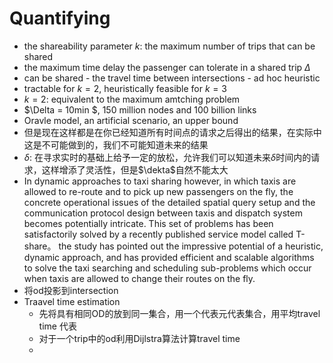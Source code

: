 Quantifying
======
<script type="text/javascript" src="http://cdn.mathjax.org/mathjax/latest/MathJax.js?config=default"></script>
- the shareability parameter $k$: the maximum number of trips that can be shared
- the maximum time delay the passenger can tolerate in a shared trip $\Delta$
- can be shared - the travel time between intersections - ad hoc heuristic
- tractable for $k=2$, heuristically feasible for $k=3$
- $k=2$: equivalent to the maximum amtching problem 
- $\Delta = 10min $, 150 million nodes and 100 billion links
- Oravle model, an artificial scenario, an upper bound
- 但是现在这样都是在你已经知道所有时间点的请求之后得出的结果，在实际中这是不可能做到的，我们不可能知道未来的结果
- $\delta$: 在寻求实时的基础上给予一定的放松，允许我们可以知道未来$\delta$时间内的请求，这样增添了灵活性，但是$\dekta$自然不能太大
- In dynamic approaches to taxi sharing however, in which taxis are allowed to re-route and to pick up new passengers on the fly, the concrete operational issues of the detailed spatial query setup and the communication protocol design between taxis and dispatch system becomes potentially intricate. This set of problems has been satisfactorily solved by a recently published service model called T-share。 the study has pointed out the impressive potential of a heuristic, dynamic approach, and has provided efficient and scalable algorithms to solve the taxi searching and scheduling sub-problems which occur when taxis are allowed to change their routes on the fly.
- 将od投影到intersection
- Traavel time estimation
    - 先将具有相同OD的放到同一集合，用一个代表元代表集合，用平均travel time 代表
    - 对于一个trip中的od利用Dijlstra算法计算travel time
    - 
